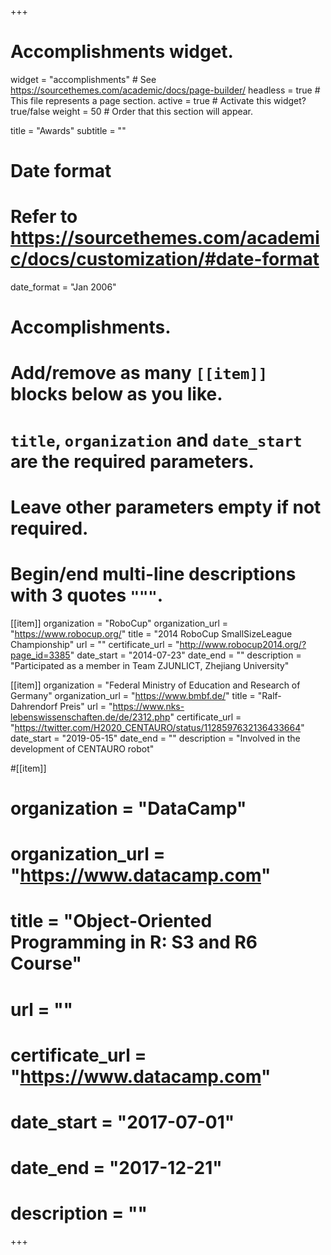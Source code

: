 +++
# Accomplishments widget.
widget = "accomplishments"  # See https://sourcethemes.com/academic/docs/page-builder/
headless = true  # This file represents a page section.
active = true  # Activate this widget? true/false
weight = 50  # Order that this section will appear.

title = "Awards"
subtitle = ""

# Date format
#   Refer to https://sourcethemes.com/academic/docs/customization/#date-format
date_format = "Jan 2006"

# Accomplishments.
#   Add/remove as many `[[item]]` blocks below as you like.
#   `title`, `organization` and `date_start` are the required parameters.
#   Leave other parameters empty if not required.
#   Begin/end multi-line descriptions with 3 quotes `"""`.

[[item]]
  organization = "RoboCup"
  organization_url = "https://www.robocup.org/"
  title = "2014 RoboCup SmallSizeLeague Championship"
  url = ""
  certificate_url = "http://www.robocup2014.org/?page_id=3385"
  date_start = "2014-07-23"
  date_end = ""
  description = "Participated as a member in Team ZJUNLICT, Zhejiang University"

[[item]]
  organization = "Federal Ministry of Education and Research of Germany"
  organization_url = "https://www.bmbf.de/"
  title = "Ralf-Dahrendorf Preis"
  url = "https://www.nks-lebenswissenschaften.de/de/2312.php"
  certificate_url = "https://twitter.com/H2020_CENTAURO/status/1128597632136433664"
  date_start = "2019-05-15"
  date_end = ""
  description = "Involved in the development of CENTAURO robot"
  
#[[item]]
#  organization = "DataCamp"
#  organization_url = "https://www.datacamp.com"
#  title = "Object-Oriented Programming in R: S3 and R6 Course"
#  url = ""
#  certificate_url = "https://www.datacamp.com"
#  date_start = "2017-07-01"
#  date_end = "2017-12-21"
#  description = ""

+++

